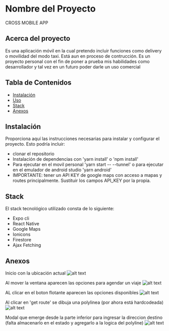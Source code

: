 # Nombre del Proyecto

CROSS MOBILE APP

## Acerca del proyecto

Es una aplicación móvil en la cual pretendo incluir funciones como delivery o movilidad del modo taxi. Está aun en proceso de contrucción. Es un proyecto personal con el fin de poner a prueba mis habilidades como desarrollador y tal vez en un futuro poder darle un uso comercial

## Tabla de Contenidos

- [Instalación](#instalación)
- [Uso](#uso)
- [Stack](#stack)
- [Anexos](#anexos)

## Instalación

Proporciona aquí las instrucciones necesarias para instalar y configurar el proyecto. Esto podría incluir:

- clonar el repositorio
- Instalación de dependencias con 'yarn install' o 'npm install'
- Para ejecutar en el movil personal 'yarn start -- --tunnel' o para ejecutar en el emulador de android studio 'yarn android'
- IMPORTANTE: tener un API KEY de google maps con acceso a mapas y routes principalmente. Sustituir los campos API_KEY por la propia.

## Stack

El stack tecnológico utilizado consta de lo siguiente:

- Expo cli
- React Native
- Google Maps
- Ionicons
- Firestore
- Ajax Fetching

## Anexos

Inicio con la ubicación actual
![alt text](mapa-1-1.jpeg)

Al mover la ventana aparecen las opciones para agendar un viaje
![alt text](mapa-2.jpeg)

AL clicar en el boton flotante aparecen las opciones disponibles
![alt text](mapa-3.jpeg)

Al clicar en 'get route' se dibuja una polylinea (por ahora está hardcodeada)
![alt text](mapa-4.jpeg)

Modal que emerge desde la parte inferior para ingresar la direccion destino (falta almacenarlo en el estado y agregarlo a la logica del polyline)
![alt text](modal-abajo.jpeg)

